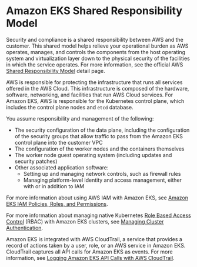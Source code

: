# Amazon EKS Shared Responsibility Model<a name="shared-responsibilty"></a>

Security and compliance is a shared responsibility between AWS and the customer\. This shared model helps relieve your operational burden as AWS operates, manages, and controls the components from the host operating system and virtualization layer down to the physical security of the facilities in which the service operates\. For more information, see the official AWS [Shared Responsibility Model]() detail page\.

AWS is responsible for protecting the infrastructure that runs all services offered in the AWS Cloud\. This infrastructure is composed of the hardware, software, networking, and facilities that run AWS Cloud services\. For Amazon EKS, AWS is responsible for the Kubernetes control plane, which includes the control plane nodes and `etcd` database\. 

You assume responsibility and management of the following:
+ The security configuration of the data plane, including the configuration of the security groups that allow traffic to pass from the Amazon EKS control plane into the customer VPC
+ The configuration of the worker nodes and the containers themselves
+ The worker node guest operating system \(including updates and security patches\)
+ Other associated application software:
  + Setting up and managing network controls, such as firewall rules
  + Managing platform\-level identity and access management, either with or in addition to IAM

For more information about using AWS IAM with Amazon EKS, see [Amazon EKS IAM Policies, Roles, and Permissions](IAM_policies.md)\.

For more information about managing native Kubernetes [Role Based Access Control](https://kubernetes.io/docs/admin/authorization/rbac/) \(RBAC\) with Amazon EKS clusters, see [Managing Cluster Authentication](managing-auth.md)\.

Amazon EKS is integrated with AWS CloudTrail, a service that provides a record of actions taken by a user, role, or an AWS service in Amazon EKS\. CloudTrail captures all API calls for Amazon EKS as events\. For more information, see [Logging Amazon EKS API Calls with AWS CloudTrail](logging-using-cloudtrail.md)\.